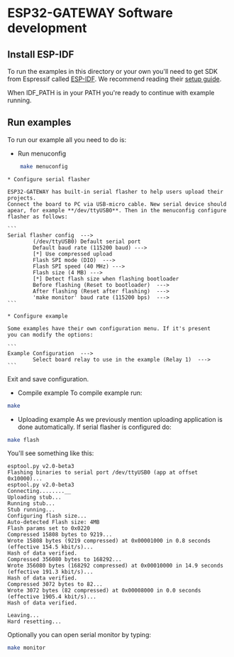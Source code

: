 # ESP32-GATEWAY Software development

## Install ESP-IDF
To run the examples in this directory or your own you'll need to get
SDK from Espressif called [ESP-IDF](https://github.com/espressif/esp-idf).
We recommend reading their
[setup guide](https://github.com/espressif/esp-idf#setting-up-esp-idf).

When IDF_PATH is in your PATH you're ready to continue with example running.

## Run examples
To run our example all you need to do is:

* Run menuconfig
```sh
    make menuconfig
```

    * Configure serial flasher

    ESP32-GATEWAY has built-in serial flasher to help users upload their projects.
    Connect the board to PC via USB-micro cable. New serial device should
    apear, for example **/dev/ttyUSB0**. Then in the menuconfig configure
    flasher as follows:

    ```
    Serial flasher config  --->
            (/dev/ttyUSB0) Default serial port
            Default baud rate (115200 baud) --->
            [*] Use compressed upload
            Flash SPI mode (DIO)  --->
            Flash SPI speed (40 MHz) --->
            Flash size (4 MB) --->
            [*] Detect flash size when flashing bootloader
            Before flashing (Reset to bootloader)  --->
            After flashing (Reset after flashing)  --->
            'make monitor' baud rate (115200 bps)  --->
    ```

    * Configure example

    Some examples have their own configuration menu. If it's present
    you can modify the options:

    ```
    Example Configuration  --->
            Select board relay to use in the example (Relay 1)  --->
    ```

Exit and save configuration.

* Compile example
To compile example run:
```sh
make
```

* Uploading example
As we previously mention uploading application is done automatically.
If serial flasher is configured do:
```sh
make flash
```

You'll see something like this:
```
esptool.py v2.0-beta3
Flashing binaries to serial port /dev/ttyUSB0 (app at offset 0x10000)...
esptool.py v2.0-beta3
Connecting........__
Uploading stub...
Running stub...
Stub running...
Configuring flash size...
Auto-detected Flash size: 4MB
Flash params set to 0x0220
Compressed 15808 bytes to 9219...
Wrote 15808 bytes (9219 compressed) at 0x00001000 in 0.8 seconds (effective 154.5 kbit/s)...
Hash of data verified.
Compressed 356080 bytes to 168292...
Wrote 356080 bytes (168292 compressed) at 0x00010000 in 14.9 seconds (effective 191.3 kbit/s)...
Hash of data verified.
Compressed 3072 bytes to 82...
Wrote 3072 bytes (82 compressed) at 0x00008000 in 0.0 seconds (effective 1905.4 kbit/s)...
Hash of data verified.

Leaving...
Hard resetting...
```

Optionally you can open serial monitor by typing:
```sh
make monitor
```
